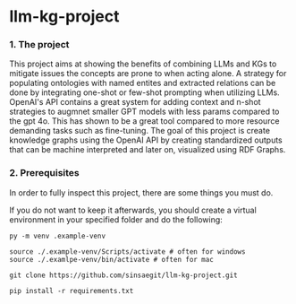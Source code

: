 # llm-kg-project

### 1. The project
This project aims at showing the benefits of combining LLMs and KGs to mitigate issues the concepts are prone to when acting alone.
A strategy for populating ontologies with named entites and extracted relations can be done by integrating one-shot or few-shot prompting when utilizing LLMs.
OpenAI's API contains a great system for adding context and n-shot strategies to augmnet smaller GPT models with less params compared to the gpt 4o.
This has shown to be a great tool compared to more resource demanding tasks such as fine-tuning. 
The goal of this project is create knowledge graphs using the OpenAI API by creating standardized outputs that can be machine interpreted and later on,
visualized using RDF Graphs.

### 2. Prerequisites
In order to fully inspect this project, there are some things you must do.

If you do not want to keep it afterwards, you should create a virtual environment in your specified folder and do the following:
```
py -m venv .example-venv

source ./.example-venv/Scripts/activate # often for windows
source ./.examlpe-venv/bin/activate # often for mac

git clone https://github.com/sinsaegit/llm-kg-project.git

pip install -r requirements.txt 
```



